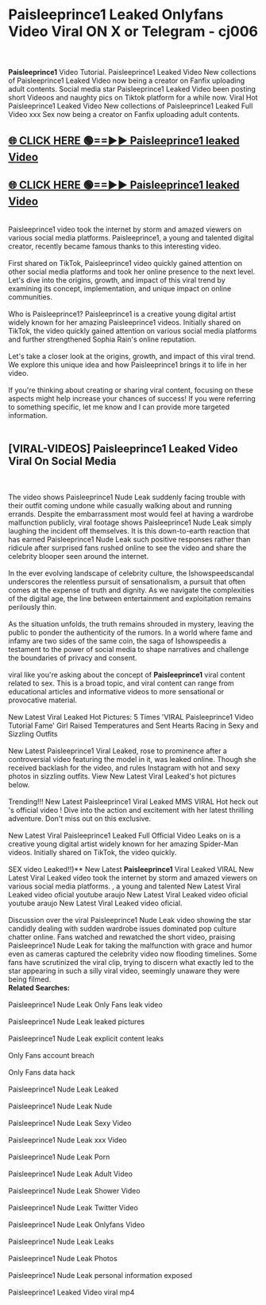 <h1> Paisleeprince1 Leaked Onlyfans Video Viral ON X or Telegram - cj006 </h1>

# 
<br>
<strong>Paisleeprince1</strong> Video Tutorial. Paisleeprince1 Leaked Video New collections of  Paisleeprince1 Leaked Video now being a creator on Fanfix uploading adult contents. Social media star Paisleeprince1 Leaked Video been posting short Videoos and naughty pics on Tiktok platform for a while now. Viral Hot Paisleeprince1 Leaked Video New collections of Paisleeprince1 Leaked Full Video xxx Sex now being a creator on Fanfix uploading adult contents.
<br>

## [🌐 CLICK HERE 🟢==►► Paisleeprince1 leaked Video ](https://onlyclips.site?title=Paisleeprince1&ref=git)


## [🌐 CLICK HERE 🟢==►► Paisleeprince1 leaked Video ](https://onlyclips.site?title=Paisleeprince1&ref=git)

<br>
Paisleeprince1 video took the internet by storm and amazed viewers on various social media platforms. Paisleeprince1, a young and talented digital creator, recently became famous thanks to this interesting video.
<br><br>
First shared on TikTok, Paisleeprince1 video quickly gained attention on other social media platforms and took her online presence to the next level. Let's dive into the origins, growth, and impact of this viral trend by examining its concept, implementation, and unique impact on online communities.
<br><br>
Who is Paisleeprince1? Paisleeprince1 is a creative young digital artist widely known for her amazing Paisleeprince1 videos. Initially shared on TikTok, the video quickly gained attention on various social media platforms and further strengthened Sophia Rain's online reputation.
<br><br>
Let's take a closer look at the origins, growth, and impact of this viral trend. We explore this unique idea and how Paisleeprince1 brings it to life in her video.
<br><br>
If you're thinking about creating or sharing viral content, focusing on these aspects might help increase your chances of success! If you were referring to something specific, let me know and I can provide more targeted information.
<br><br>
<h2>[VIRAL-VIDEOS] Paisleeprince1 Leaked Video Viral On Social Media</h2>
<br><br>
The video shows Paisleeprince1 Nude Leak suddenly facing trouble with their outfit coming undone while casually walking about and running errands. Despite the embarrassment most would feel at having a wardrobe malfunction publicly, viral footage shows Paisleeprince1 Nude Leak simply laughing the incident off themselves. It is this down-to-earth reaction that has earned Paisleeprince1 Nude Leak such positive responses rather than ridicule after surprised fans rushed online to see the video and share the celebrity blooper seen around the internet.
<br><br>
In the ever evolving landscape of celebrity culture, the Ishowspeedscandal underscores the relentless pursuit of sensationalism, a pursuit that often comes at the expense of truth and dignity. As we navigate the complexities of the digital age, the line between entertainment and exploitation remains perilously thin.
<br><br>
As the situation unfolds, the truth remains shrouded in mystery, leaving the public to ponder the authenticity of the rumors. In a world where fame and infamy are two sides of the same coin, the saga of Ishowspeedis a testament to the power of social media to shape narratives and challenge the boundaries of privacy and consent.
<br><br>
viral like you're asking about the concept of <strong>Paisleeprince1</strong> viral content related to sex. This is a broad topic, and viral content can range from educational articles and informative videos to more sensational or provocative material.
<br><br>
New Latest Viral Leaked Hot Pictures: 5 Times 'VIRAL Paisleeprince1 Video Tutorial Fame' Girl Raised Temperatures and Sent Hearts Racing in Sexy and Sizzling Outfits
<br><br>
New Latest Paisleeprince1 Viral Leaked, rose to prominence after a controversial video featuring the model in it, was leaked online. Though she received backlash for the video, and rules Instagram with hot and sexy photos in sizzling outfits. View New Latest Viral Leaked's hot pictures below.
<br><br>
Trending!!! New Latest Paisleeprince1 Viral Leaked MMS VIRAL Hot heck out 's official video ! Dive into the action and excitement with her latest thrilling adventure. Don't miss out on this exclusive.
<br><br>
New Latest Viral Paisleeprince1 Leaked Full Official Video Leaks on  is a creative young digital artist widely known for her amazing Spider-Man videos. Initially shared on TikTok, the video quickly.
<br><br>
SEX video Leaked!!)** New Latest <strong>Paisleeprince1</strong> Viral Leaked VIRAL New Latest Viral Leaked video took the internet by storm and amazed viewers on various social media platforms. , a young and talented New Latest Viral Leaked video oficial youtube araujo New Latest Viral Leaked video oficial youtube araujo New Latest Viral Leaked video oficial.
<br><br>
Discussion over the viral Paisleeprince1 Nude Leak video showing the star candidly dealing with sudden wardrobe issues dominated pop culture chatter online. Fans watched and rewatched the short video, praising Paisleeprince1 Nude Leak for taking the malfunction with grace and humor even as cameras captured the celebrity video now flooding timelines. Some fans have scrutinized the viral clip, trying to discern what exactly led to the star appearing in such a silly viral video, seemingly unaware they were being filmed.
<br>
<strong>Related Searches:</strong>
<br><br>
Paisleeprince1 Nude Leak Only Fans leak video
<br><br>
Paisleeprince1 Nude Leak leaked pictures
<br><br>
Paisleeprince1 Nude Leak explicit content leaks
<br><br>
Only Fans account breach
<br><br>
Only Fans data hack
<br><br>
Paisleeprince1 Nude Leak Leaked
<br><br>
Paisleeprince1 Nude Leak Nude
<br><br>
Paisleeprince1 Nude Leak Sexy Video
<br><br>
Paisleeprince1 Nude Leak xxx Video
<br><br>
Paisleeprince1 Nude Leak Porn
<br><br>
Paisleeprince1 Nude Leak Adult Video
<br><br>
Paisleeprince1 Nude Leak Shower Video
<br><br>
Paisleeprince1 Nude Leak Twitter Video
<br><br>
Paisleeprince1 Nude Leak Onlyfans Video
<br><br>
Paisleeprince1 Nude Leak Leaks
<br><br>
Paisleeprince1 Nude Leak Photos
<br><br>
Paisleeprince1 Nude Leak personal information exposed
<br><br>
Paisleeprince1 Leaked Video viral mp4